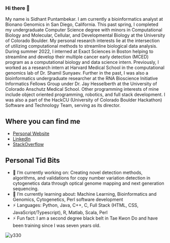 ### Hi there 👋

My name is Sidhant Puntambekar. I am currently a bioinformatics analyst at Bionano Genomics in San Diego, California. This past spring, I completed my undergraduate Computer Science degree with minors in Computational Biology and Molecular, Cellular, and Developmental Biology at the University of Colorado Boulder. My personal research interests lie at the intersection of utilizing computational methods to streamline biological data analysis. During summer 2022, I interned at Exact Sciences in Boston helping to streamline and develop their multiple cancer early detection (MCED) program as a computational biology and data science intern. Previously, I worked as a research intern at Harvard Medical School in the computational genomics lab of Dr. Shamil Sunyaev. Further in the past, I was also a bioinformatics undergraduate researcher at the RNA Bioscience Initiative Informatics Fellows Group under Dr. Jay Hesselberth at the University of Colorado Anschutz Medical School. Other programming interests of mine include object oriented programming, robotics, and full stack development. I was also a part of the HackCU (University of Colorado Boulder Hackathon) Software and Technology Team, serving as its director. 

## Where you can find me
 - [Personal Website](https://sidhantpuntambekar.com)
 - [LinkedIn](https://www.linkedin.com/in/sidhant-puntambekar)
 - [StackOverflow](https://stackoverflow.com/users/12055509/sidhant-puntambekar)


## Personal Tid Bits
  - 🔭 I’m currently working on: Creating novel detection methods, algorithms, and validations for copy number variation detection in cytogenetics data through optical genome mapping and next generation sequencing.
  - 🌱 I’m currently learning about: Machine Learning, Bioinformatics and Genomics, Cytogenetics, Perl software development
  - ⚡ Languages: Python, Java, C++, C, Full Stack (HTML, CSS, JavaScript/Typescript), R, Matlab, Scala, Perl
  - ⚡ Fun fact: I am a second degree black belt in Tae Kwon Do and have been training since I was seven years old.  
 
 <p align="left"> <img src="https://komarev.com/ghpvc/?username=SidhantPuntambekar&label=Profile%20views&color=0e75b6&style=classic" alt="y330" /> </p>
 
<!--
**SidhantPuntambekar/SidhantPuntambekar** is a ✨ _special_ ✨ repository because its `README.md` (this file) appears on your GitHub profile.

Here are some ideas to get you started:

- 🔭 I’m currently working on ...
- 🌱 I’m currently learning ...
- 👯 I’m looking to collaborate on ...
- 🤔 I’m looking for help with ...
- 💬 Ask me about ...
- 📫 How to reach me: ...
- 😄 Pronouns: ...
- ⚡ Fun fact: ...
-->
